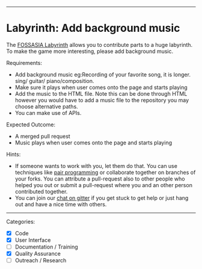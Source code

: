

---

# Labyrinth: Add background music

The [FOSSASIA Labyrinth](https://github.com/fossasia/labyrinth/) allows you to contribute parts to a huge labyrinth.
To make the game more interesting, please add background music.

Requirements:
- Add background music eg:Recording of your favorite song, it is longer. sing/ guitar/ piano/composition.
- Make sure it plays when user comes onto the page and starts playing
- Add the music to the HTML file. Note this can be done through HTML however you would have to add a music file to the repository you may choose alternative paths.
- You can make use of APIs.

Expected Outcome:
- A merged pull request
- Music plays when user comes onto the page and starts playing

Hints:
- If someone wants to work with you, let them do that. You can use techniques like [pair programming](https://www.youtube.com/watch?v=vgkahOzFH2Q) or collaborate together on branches of your forks. You can attribute a pull-request also to other people who helped you out or submit a pull-request where you and an other person contributed together.
- You can join our [chat on gitter](https://gitter.im/fossasia/labyrinth) if you get stuck to get help or just hang out and have a nice time with others.

---

Categories:
- [X] Code
- [X] User Interface
- [ ] Documentation / Training
- [X] Quality Assurance
- [ ] Outreach / Research

